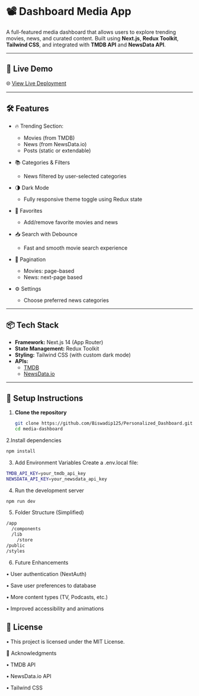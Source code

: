 # 📽️ Dashboard Media App

A full-featured media dashboard that allows users to explore trending movies, news, and curated content. Built using **Next.js**, **Redux Toolkit**, **Tailwind CSS**, and integrated with **TMDB API** and **NewsData API**.

---

## 🚀 Live Demo

🌐 [View Live Deployment](https://personalized-dashboard-sigma.vercel.app/)

---

## 🛠️ Features

- 🔥 Trending Section:
  - Movies (from TMDB)
  - News (from NewsData.io)
  - Posts (static or extendable)
    
- 📚 Categories & Filters
  - News filtered by user-selected categories
    
- 🌗 Dark Mode
  - Fully responsive theme toggle using Redux state
    
- 💾 Favorites
  - Add/remove favorite movies and news
    
- 📥 Search with Debounce
  - Fast and smooth movie search experience
    
- 🔁 Pagination
  - Movies: page-based
  - News: next-page based
    
- ⚙️ Settings
  - Choose preferred news categories

---

## 📦 Tech Stack

- **Framework:** Next.js 14 (App Router)
- **State Management:** Redux Toolkit
- **Styling:** Tailwind CSS (with custom dark mode)
- **APIs:**
  - [TMDB](https://www.themoviedb.org/documentation/api)
  - [NewsData.io](https://newsdata.io/docs)

---

## 🔧 Setup Instructions

1. **Clone the repository**
   ```bash
   git clone https://github.com/Biswadip125/Personalized_Dashboard.git
   cd media-dashboard
   ```

2.Install dependencies
  ```bash
  npm install
  ```
3. Add Environment Variables
Create a .env.local file:
  ````bash
  TMDB_API_KEY=your_tmdb_api_key
  NEWSDATA_API_KEY=your_newsdata_api_key
  ````
4. Run the development server
  ```bash
  npm run dev
  ```
5. Folder Structure (Simplified)
  ```bash
  /app
    /components
    /lib
      /store
  /public
  /styles
  ````
6.  Future Enhancements

• User authentication (NextAuth)

• Save user preferences to database

• More content types (TV, Podcasts, etc.)

• Improved accessibility and animations

## 📜 License

• This project is licensed under the MIT License.

🙌 Acknowledgments

• TMDB API

• NewsData.io API

• Tailwind CSS
